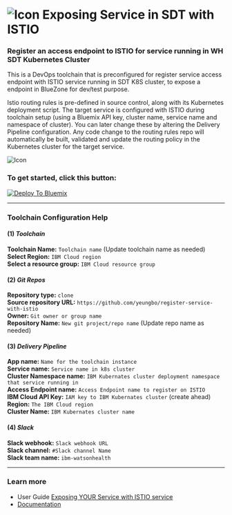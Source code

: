 # ![Icon](./.bluemix/secure-lock-kubernetes.png) Exposing Service in SDT with ISTIO


### Register an access endpoint to ISTIO for service running in WH SDT Kubernetes Cluster
This is a DevOps toolchain that is preconfigured for register service access endpoint with ISTIO service running in SDT K8S cluster, to expose a endpoint in BlueZone for dev/test purpose.

Istio routing rules is pre-defined in source control, along with its Kubernetes deployment script.
The target service is configured with ISTIO during toolchain setup (using a Bluemix API key, cluster name, service name and namespace of cluster). You can later change these by altering the Delivery Pipeline configuration.
Any code change to the routing rules repo will automatically be built, validated and update the routing policy in the Kubernetes cluster for the target service.

![Icon](./.bluemix/toolchain.png)

### To get started, click this button:
[![Deploy To Bluemix](https://console.bluemix.net/devops/graphics/create_toolchain_button.png)](https://console.bluemix.net/devops/setup/deploy/?repository=https%3A//github.com/yeungbo/secure-kube-toolchain)


---
### Toolchain Configuration Help
#### (1) _Toolchain_
**Toolchain Name:** `Toolchain name` (Update toolchain name as needed)<br/>
**Select Region:** `IBM Cloud region`<br/>
**Select a resource group:** `IBM Cloud resource group`<br/>
#### (2) _Git Repos_
**Repository type:** `clone`<br/>
**Source repository URL:** `https://github.com/yeungbo/register-service-with-istio`<br/>
**Owner:** `Git owner or group name`<br/>
**Repository Name:** `New git project/repo name` (Update repo name as needed)<br/>
#### (3) _Delivery Pipeline_
**App name:** `Name for the toolchain instance`<br/>
**Service name:** `Service name in k8s cluster`<br/>
**Cluster Namespace name:** `IBM Kubernates cluster deployment namespace that service running in`<br/>
**Access Endpoint name:** `Access Endpoint name to register on ISTIO`<br/>
**IBM Cloud API Key:** `IAM key to IBM Kubernates cluster` (create ahead)<br/>
**Region:** `The IBM Cloud region`<br/>
**Cluster Name:** `IBM Kubernates cluster name`<br/>
#### (4) _Slack_
**Slack webhook:** `Slack webhook URL`<br/>
**Slack channel:** `#Slack channel Name`<br/>
**Slack team name:** `ibm-watsonhealth`<br/>


---
### Learn more 

* User Guide [Exposing YOUR Service with ISTIO service](https://apps.na.collabserv.com/wikis/home?lang=en-us#!/wiki/Wa0a1d43ca7a0_4fff_87ff_04006c762969/page/Exposing%20YOUR%20Service%20with%20ISTIO%20service)
* [Documentation](https://apps.na.collabserv.com/wikis/home?lang=en-us#!/wiki/Wa0a1d43ca7a0_4fff_87ff_04006c762969/page/Multi-tenant%20Exposing%20Service%20with%20ISTIO)
